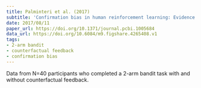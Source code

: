 ```yaml
---
title: Palminteri et al. (2017)
subtitle: 'Confirmation bias in human reinforcement learning: Evidence from counterfactual feedback processing'
date: 2017/08/11
paper_url: https://doi.org/10.1371/journal.pcbi.1005684
data_url: https://doi.org/10.6084/m9.figshare.4265408.v1
tags:
- 2-arm bandit
- counterfactual feedback
- confirmation bias
---
```


Data from N=40 participants who completed a 2-arm bandit task with and without counterfactual feedback.
